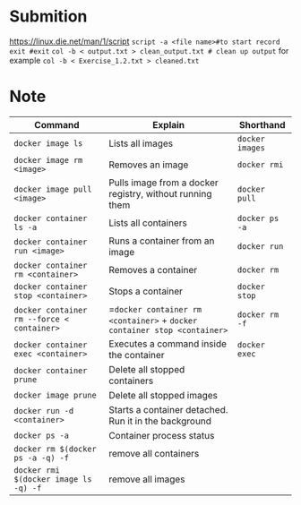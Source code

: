 # Submition
https://linux.die.net/man/1/script
`script -a <file name>#to start record`
`exit #exit`
`col -b < output.txt > clean_output.txt # clean up output` for example `col -b < Exercise_1.2.txt > cleaned.txt`

# Note
| Command                     | Explain                                       | Shorthand     |
|-----------------------------|-----------------------------------------------|---------------|
| `docker image ls`           | Lists all images                              | `docker images` |
| `docker image rm <image>`   | Removes an image                              | `docker rmi`  |
| `docker image pull <image>` | Pulls image from a docker registry, without running them           | `docker pull` |
| `docker container ls -a`    | Lists all containers                          | `docker ps -a`|
| `docker container run <image>` | Runs a container from an image             | `docker run`  |
| `docker container rm <container>` | Removes a container                   | `docker rm`   |
| `docker container stop <container>` | Stops a container                    | `docker stop` |
| `docker container rm --force < container>` | =`docker container rm <container>` + `docker container stop <container>` | `docker rm -f`|
| `docker container exec <container>` | Executes a command inside the container | `docker exec` |
| `docker container prune` | Delete all stopped containers | |
| `docker image prune` | Delete all stopped images | |
| `docker run -d <container>` | Starts a container detached. Run it in the background| |
| `docker ps -a` | Container process status | |
| `docker rm $(docker ps -a -q) -f`| remove all containers||
| `docker rmi $(docker image ls -q) -f` | remove all images||